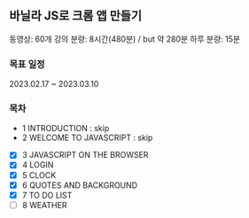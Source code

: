 ## 바닐라 JS로 크롬 앱 만들기

동영상: 60개
강의 분량: 8시간(480분) / but 약 280분
하루 분량: 15분

### 목표 일정

2023.02.17 ~ 2023.03.10

### 목차

- 1 INTRODUCTION : skip
- 2 WELCOME TO JAVASCRIPT : skip
- [x] 3 JAVASCRIPT ON THE BROWSER
- [x] 4 LOGIN
- [x] 5 CLOCK
- [x] 6 QUOTES AND BACKGROUND
- [x] 7 TO DO LIST
- [ ] 8 WEATHER
